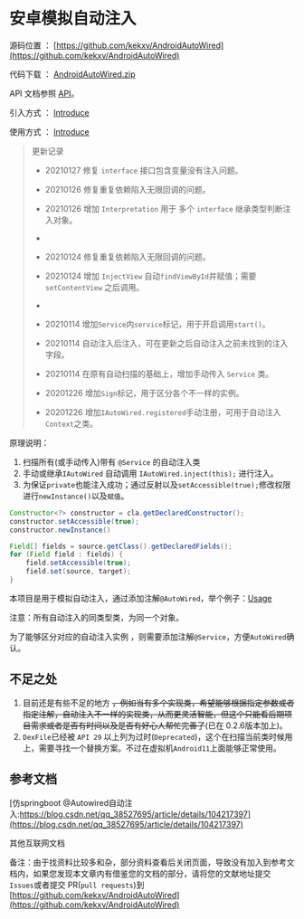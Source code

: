 # 安卓模拟自动注入

源码位置 ： [https://github.com/kekxv/AndroidAutoWired](https://github.com/kekxv/AndroidAutoWired)

代码下载 ： [AndroidAutoWired.zip](https://github.com/kekxv/AndroidAutoWired/archive/master.zip)

API 文档参照 [API](doc/API.md)。

引入方式 ： [Introduce](doc/Introduce.md)

使用方式 ： [Introduce](doc/Usage.md)


> 更新记录
> - 20210127 修复 `interface` 接口包含变量没有注入问题。
>
> - 20210126 修复重复依赖陷入无限回调的问题。
> - 20210126 增加 `Interpretation` 用于 多个 `interface` 继承类型判断注入对象。
> - 
> - 20210124 修复重复依赖陷入无限回调的问题。
> - 20210124 增加 `InjectView` 自动`findViewById`并赋值；需要 `setContentView` 之后调用。
> - 
> - 20210114 增加`Service`内`service`标记，用于开启调用`start()`。
> - 20210114 自动注入后注入，可在更新之后自动注入之前未找到的注入字段。
> - 20210114 在原有自动扫描的基础上，增加手动传入 `Service` 类。
> - 20201226 增加`Sign`标记，用于区分各个不一样的实例。
> - 20201226 增加`IAutoWired.registered`手动注册，可用于自动注入`Context`之类。

原理说明：

1. 扫描所有(或手动传入)带有 `@Service` 的自动注入类
1. 手动或继承`IAutoWired` 自动调用 `IAutoWired.inject(this);` 进行注入。
1. 为保证`private`也能注入成功；通过反射以及`setAccessible(true);`修改权限进行`newInstance()`以及`赋值`。

```java
Constructor<?> constructor = cla.getDeclaredConstructor();
constructor.setAccessible(true);
constructor.newInstance()
```

```java
Field[] fields = source.getClass().getDeclaredFields();
for (Field field : fields) {
    field.setAccessible(true);
    field.set(source, target);
}
```

本项目是用于模拟自动注入，通过添加注解`@AutoWired`，举个例子：[Usage](doc/Usage.md)

注意：所有自动注入的同类型类，为同一个对象。

为了能够区分对应的自动注入实例 ，则需要添加注解`@Service`，方便`AutoWired`确认。


## 不足之处

1. 目前还是有些不足的地方 ~~，例如当有多个实现类，希望能够根据指定参数或者指定注解，自动注入不一样的实现类，从而更灵活智能，但这个只能看后期项目需求或者是否有时间以及是否有好心人帮忙完善了~~(已在 0.2.6版本加上)。
1. `DexFile`已经被 `API 29` 以上列为过时(`Deprecated`)，这个在扫描当前类时候用上，需要寻找一个替换方案。不过在虚拟机`Android11`上面能够正常使用。


## 参考文档

[仿springboot @Autowired自动注入:https://blog.csdn.net/qq_38527695/article/details/104217397](https://blog.csdn.net/qq_38527695/article/details/104217397)

其他互联网文档

备注：由于找资料比较多和杂，部分资料查看后关闭页面，导致没有加入到参考文档内，如果您发现本文章内有借鉴您的文档的部分，请将您的文献地址提交`Issues`或者提交 PR(`pull requests`)到[https://github.com/kekxv/AndroidAutoWired](https://github.com/kekxv/AndroidAutoWired)

